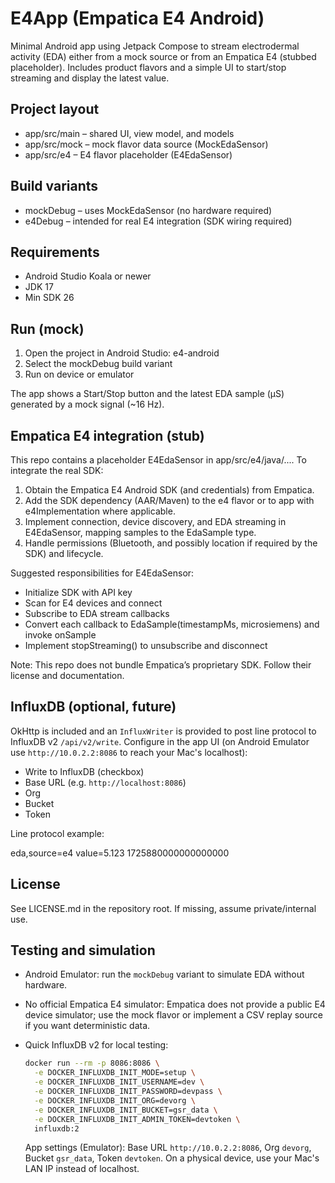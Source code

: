 # E4App (Empatica E4 Android)

Minimal Android app using Jetpack Compose to stream electrodermal activity (EDA) either from a mock source or from an Empatica E4 (stubbed placeholder). Includes product flavors and a simple UI to start/stop streaming and display the latest value.

## Project layout

- app/src/main – shared UI, view model, and models
- app/src/mock – mock flavor data source (MockEdaSensor)
- app/src/e4 – E4 flavor placeholder (E4EdaSensor)

## Build variants

- mockDebug – uses MockEdaSensor (no hardware required)
- e4Debug – intended for real E4 integration (SDK wiring required)

## Requirements

- Android Studio Koala or newer
- JDK 17
- Min SDK 26

## Run (mock)

1. Open the project in Android Studio: e4-android
2. Select the mockDebug build variant
3. Run on device or emulator

The app shows a Start/Stop button and the latest EDA sample (µS) generated by a mock signal (~16 Hz).

## Empatica E4 integration (stub)

This repo contains a placeholder E4EdaSensor in app/src/e4/java/....
To integrate the real SDK:

1. Obtain the Empatica E4 Android SDK (and credentials) from Empatica.
2. Add the SDK dependency (AAR/Maven) to the e4 flavor or to app with e4Implementation where applicable.
3. Implement connection, device discovery, and EDA streaming in E4EdaSensor, mapping samples to the EdaSample type.
4. Handle permissions (Bluetooth, and possibly location if required by the SDK) and lifecycle.

Suggested responsibilities for E4EdaSensor:
- Initialize SDK with API key
- Scan for E4 devices and connect
- Subscribe to EDA stream callbacks
- Convert each callback to EdaSample(timestampMs, microsiemens) and invoke onSample
- Implement stopStreaming() to unsubscribe and disconnect

Note: This repo does not bundle Empatica’s proprietary SDK. Follow their license and documentation.

## InfluxDB (optional, future)

OkHttp is included and an `InfluxWriter` is provided to post line protocol to InfluxDB v2 `/api/v2/write`.
Configure in the app UI (on Android Emulator use `http://10.0.2.2:8086` to reach your Mac's localhost):

- Write to InfluxDB (checkbox)
- Base URL (e.g. `http://localhost:8086`)
- Org
- Bucket
- Token

Line protocol example:

eda,source=e4 value=5.123 1725880000000000000

## License

See LICENSE.md in the repository root. If missing, assume private/internal use.

## Testing and simulation

- Android Emulator: run the `mockDebug` variant to simulate EDA without hardware.
- No official Empatica E4 simulator: Empatica does not provide a public E4 device simulator; use the mock flavor or implement a CSV replay source if you want deterministic data.
- Quick InfluxDB v2 for local testing:

  ```bash
  docker run --rm -p 8086:8086 \
    -e DOCKER_INFLUXDB_INIT_MODE=setup \
    -e DOCKER_INFLUXDB_INIT_USERNAME=dev \
    -e DOCKER_INFLUXDB_INIT_PASSWORD=devpass \
    -e DOCKER_INFLUXDB_INIT_ORG=devorg \
    -e DOCKER_INFLUXDB_INIT_BUCKET=gsr_data \
    -e DOCKER_INFLUXDB_INIT_ADMIN_TOKEN=devtoken \
    influxdb:2
  ```

  App settings (Emulator): Base URL `http://10.0.2.2:8086`, Org `devorg`, Bucket `gsr_data`, Token `devtoken`.
  On a physical device, use your Mac's LAN IP instead of localhost.
